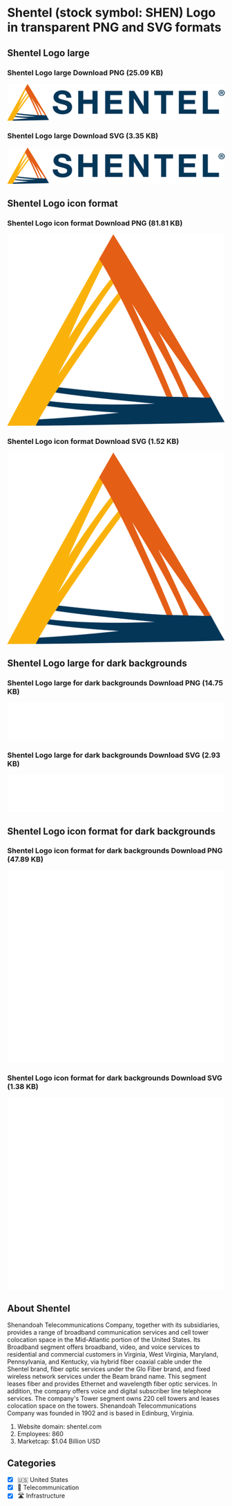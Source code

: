 # Shentel (stock symbol: SHEN) Logo in transparent PNG and SVG formats

## Shentel Logo large

### Shentel Logo large Download PNG (25.09 KB)

![Shentel Logo large Download PNG (25.09 KB)](/img/orig/SHEN_BIG-fb0cd057.png)

### Shentel Logo large Download SVG (3.35 KB)

![Shentel Logo large Download SVG (3.35 KB)](/img/orig/SHEN_BIG-411f6dfd.svg)

## Shentel Logo icon format

### Shentel Logo icon format Download PNG (81.81 KB)

![Shentel Logo icon format Download PNG (81.81 KB)](/img/orig/SHEN-26905107.png)

### Shentel Logo icon format Download SVG (1.52 KB)

![Shentel Logo icon format Download SVG (1.52 KB)](/img/orig/SHEN-e27b916b.svg)

## Shentel Logo large for dark backgrounds

### Shentel Logo large for dark backgrounds Download PNG (14.75 KB)

![Shentel Logo large for dark backgrounds Download PNG (14.75 KB)](/img/orig/SHEN_BIG.D-ee56bbe3.png)

### Shentel Logo large for dark backgrounds Download SVG (2.93 KB)

![Shentel Logo large for dark backgrounds Download SVG (2.93 KB)](/img/orig/SHEN_BIG.D-de05772b.svg)

## Shentel Logo icon format for dark backgrounds

### Shentel Logo icon format for dark backgrounds Download PNG (47.89 KB)

![Shentel Logo icon format for dark backgrounds Download PNG (47.89 KB)](/img/orig/SHEN.D-987d9f7f.png)

### Shentel Logo icon format for dark backgrounds Download SVG (1.38 KB)

![Shentel Logo icon format for dark backgrounds Download SVG (1.38 KB)](/img/orig/SHEN.D-b976ade4.svg)

## About Shentel

Shenandoah Telecommunications Company, together with its subsidiaries, provides a range of broadband communication services and cell tower colocation space in the Mid-Atlantic portion of the United States. Its Broadband segment offers broadband, video, and voice services to residential and commercial customers in Virginia, West Virginia, Maryland, Pennsylvania, and Kentucky, via hybrid fiber coaxial cable under the Shentel brand, fiber optic services under the Glo Fiber brand, and fixed wireless network services under the Beam brand name. This segment leases fiber and provides Ethernet and wavelength fiber optic services. In addition, the company offers voice and digital subscriber line telephone services. The company's Tower segment owns 220 cell towers and leases colocation space on the towers. Shenandoah Telecommunications Company was founded in 1902 and is based in Edinburg, Virginia.

1. Website domain: shentel.com
2. Employees: 860
3. Marketcap: $1.04 Billion USD


## Categories
- [x] 🇺🇸 United States
- [x] 📡 Telecommunication
- [x] 🛣️ Infrastructure
